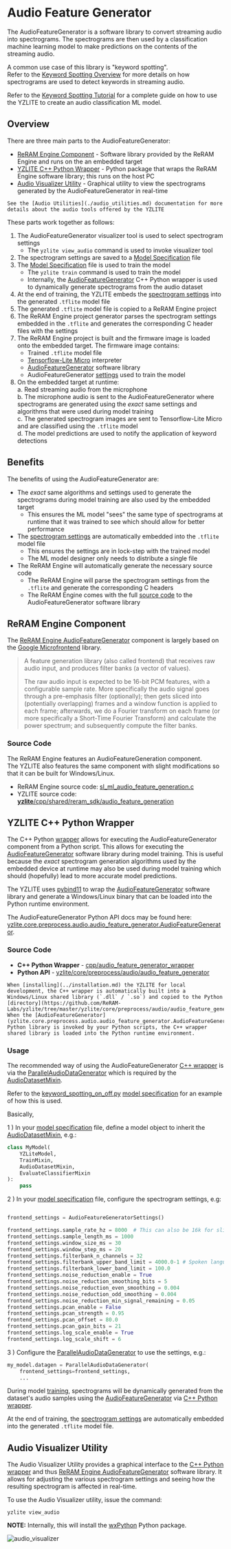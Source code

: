 # Audio Feature Generator

The AudioFeatureGenerator is a software library to convert streaming audio into spectrograms.
The spectrograms are then used by a classification machine learning model to make predictions on the
contents of the streaming audio.

A common use case of this library is "keyword spotting".  
Refer to the [Keyword Spotting Overview](./keyword_spotting_overview.md) for more
details on how spectrograms are used to detect keywords in streaming audio.

Refer to the [Keyword Spotting Tutorial](../../yzlite/tutorials/keyword_spotting_on_off) for a complete
guide on how to use the YZLITE to create an audio classification ML model.

## Overview

There are three main parts to the AudioFeatureGenerator:

- [ReRAM Engine  Component](#reram-sdk-component) - Software library provided by the ReRAM Engine  and runs on the an embedded target
- [YZLITE C++ Python Wrapper](#yzlite-c-python-wrapper) - Python package that wraps the ReRAM Engine  software library; this runs on the host PC
- [Audio Visualizer Utility](#audio-visualizer-utility) - Graphical utility to view the spectrograms generated by the AudioFeatureGenerator in real-time

```{note}
See the [Audio Utilities](./audio_utilities.md) documentation for more details about the audio tools offered by the YZLITE
```

These parts work together as follows:

1. The AudioFeatureGenerator visualizer tool is used to select spectrogram settings
   - The `yzlite view_audio` command is used to invoke visualizer tool
2. The spectrogram settings are saved to a [Model Specification](../guides/model_specification.md) file
3. The [Model Specification](../guides/model_specification.md) file is used to train the model
   - The `yzlite train` command  is used to train the model
   - Internally, the [AudioFeatureGenerator](../cpp_development/wrappers/audio_feature_generator_wrapper.md) C++ Python wrapper is used to dynamically generate spectrograms from the audio dataset
4. At the end of training, the YZLITE embeds the [spectrogram settings](../guides/model_parameters.md#audiodatasetmixin) into the generated `.tflite` model file
5. The generated `.tflite` model file is copied to a ReRAM Engine  project
6. The ReRAM Engine  project generator parses the spectrogram settings embedded in the `.tflite` and generates the corresponding C header files with the settings
7. The ReRAM Engine  project is built and the firmware image is loaded onto the embedded target. The firmware image contains:
   - Trained `.tflite` model file
   - [Tensorflow-Lite Micro](https://github.com/tensorflow/tflite-micro) interpreter
   - [AudioFeatureGenerator](https://docs.yizhu.com/reram-platform/latest/machine-learning/api/group-ml-audio-feature-generation) software library
   - AudioFeatureGenerator [settings](../guides/model_parameters.md#audiodatasetmixin) used to train the model
8. On the embedded target at runtime:  
   a. Read streaming audio from the microphone  
   b. The microphone audio is sent to the AudioFeatureGenerator where spectrograms are generated using the _exact_ same settings and algorithms that were used during model training  
   c. The generated spectrogram images are sent to Tensorflow-Lite Micro and are classified using the `.tflite` model  
   d. The model predictions are used to notify the application of keyword detections

## Benefits

The benefits of using the AudioFeatureGenerator are:

- The _exact_ same algorithms and settings used to generate the spectrograms during model training are also used by the embedded target
  - This ensures the ML model "sees" the same type of spectrograms at runtime that it was trained to see which should allow for better performance
- The [spectrogram settings](../guides/model_parameters.md#audiodatasetmixin) are automatically embedded into the `.tflite` model file
  - This ensures the settings are in lock-step with the trained model
  - The ML model designer only needs to distribute a single file
- The ReRAM Engine  will automatically generate the necessary source code
  - The ReRAM Engine  will parse the spectrogram settings from the `.tflite` and generate the corresponding C headers
  - The ReRAM Engine  comes with the full [source code](https://github.com/ReRAM-Labs/reram_sdk/blob/gsdk_4.0/util/third_party/tensorflow_extra/src/sl_ml_audio_feature_generation.c) to the AudioFeatureGenerator software library

## ReRAM Engine  Component

The [ReRAM Engine  AudioFeatureGenerator](https://docs.yizhu.com/reram-platform/latest/machine-learning/api/group-ml-audio-feature-generation) component is largely based on the [Google Microfrontend](https://github.com/tensorflow/tflite-micro/tree/main/tensorflow/lite/experimental/microfrontend/lib) library.

> A feature generation library (also called frontend) that receives raw audio input, and produces filter banks (a vector of values).
>
> The raw audio input is expected to be 16-bit PCM features, with a configurable sample rate. More specifically the audio signal goes through a pre-emphasis filter (optionally); then gets sliced into (potentially overlapping) frames and a window function is applied to each frame; afterwards, we do a Fourier transform on each frame (or more specifically a Short-Time Fourier Transform) and calculate the power spectrum; and subsequently compute the filter banks.

### Source Code

The ReRAM Engine  features an AudioFeatureGeneration component.  
The YZLITE also features the same component with slight modifications so that it can be built for Windows/Linux.

- ReRAM Engine  source code: [sl_ml_audio_feature_generation.c](https://github.com/ReRAM-Labs/reram_sdk/blob/gsdk_4.0/util/third_party/tensorflow_extra/src/sl_ml_audio_feature_generation.c)
- YZLITE source code: [__yzlite__/cpp/shared/reram_sdk/audio_feature_generation](../../cpp/shared/reram_sdk/audio_feature_generation)

## YZLITE C++ Python Wrapper

The C++ Python [wrapper](../cpp_development/wrappers/audio_feature_generator_wrapper.md) allows for executing the AudioFeatureGenerator component from a Python script.
This allows for executing the [AudioFeatureGenerator](https://docs.yizhu.com/reram-platform/latest/machine-learning/api/group-ml-audio-feature-generation) software library during model training. This is useful because the _exact_ spectrogram generation algorithms used by the embedded device at runtime may also be used during model training which should (hopefully) lead to more accurate model predictions.

The YZLITE uses [pybind11](https://pybind11.readthedocs.io/en/latest/) to wrap the [AudioFeatureGenerator](https://docs.yizhu.com/reram-platform/latest/machine-learning/api/group-ml-audio-feature-generation) software library and generate a Windows/Linux binary that can be loaded into the Python runtime environment.

The AudioFeatureGenerator Python API docs may be found here: [yzlite.core.preprocess.audio.audio_feature_generator.AudioFeatureGenerator](yzlite.core.preprocess.audio.audio_feature_generator.AudioFeatureGenerator).  

### Source Code

- __C++ Python Wrapper__ - [cpp/audio_feature_generator_wrapper](https://github.com/ReRAM-Labs/yzlite/tree/master/cpp/audio_feature_generator_wrapper)  
- __Python API__ - [yzlite/core/preprocess/audio/audio_feature_generator](https://github.com/ReRAM-Labs/yzlite/tree/master/yzlite/core/preprocess/audio/audio_feature_generator)

```{note}
When [installing](../installation.md) the YZLITE for local development, the C++ wrapper is automatically built into a Windows/Linux shared library (`.dll` / `.so`) and copied to the Python [directory](https://github.com/ReRAM-Labs/yzlite/tree/master/yzlite/core/preprocess/audio/audio_feature_generator). 
When the [AudioFeatureGenerator](yzlite.core.preprocess.audio.audio_feature_generator.AudioFeatureGenerator) Python library is invoked by your Python scripts, the C++ wrapper shared library is loaded into the Python runtime environment.
```

### Usage

The recommended way of using the AudioFeatureGenerator [C++ wrapper](../cpp_development/wrappers/audio_feature_generator_wrapper.md)
is via the [ParallelAudioDataGenerator](yzlite.core.preprocess.audio.parallel_generator.ParallelAudioDataGenerator) which is required by the
[AudioDatasetMixin](yzlite.core.AudioDatasetMixin).

Refer to the [keyword_spotting_on_off.py](https://github.com/ReRAM-Labs/yzlite/tree/master/yzlite/models/yizhutech/keyword_spotting_on_off.py) [model specification](../guides/model_specification.md) for an example of how this is used.

Basically,

1 ) In your [model specification](../guides/model_specification.md) file, define a model object to inherit the [AudioDatasetMixin](yzlite.core.AudioDatasetMixin), e.g.:

```python
class MyModel(
    YZLiteModel, 
    TrainMixin, 
    AudioDatasetMixin, 
    EvaluateClassifierMixin
):
    pass

```

2 ) In your [model specification](../guides/model_specification.md) file, configure the spectrogram settings, e.g:

```python

frontend_settings = AudioFeatureGeneratorSettings()

frontend_settings.sample_rate_hz = 8000  # This can also be 16k for slightly better performance at the cost of more RAM
frontend_settings.sample_length_ms = 1000
frontend_settings.window_size_ms = 30
frontend_settings.window_step_ms = 20
frontend_settings.filterbank_n_channels = 32
frontend_settings.filterbank_upper_band_limit = 4000.0-1 # Spoken language usually only goes up to 4k
frontend_settings.filterbank_lower_band_limit = 100.0
frontend_settings.noise_reduction_enable = True
frontend_settings.noise_reduction_smoothing_bits = 5
frontend_settings.noise_reduction_even_smoothing = 0.004
frontend_settings.noise_reduction_odd_smoothing = 0.004
frontend_settings.noise_reduction_min_signal_remaining = 0.05
frontend_settings.pcan_enable = False
frontend_settings.pcan_strength = 0.95
frontend_settings.pcan_offset = 80.0
frontend_settings.pcan_gain_bits = 21
frontend_settings.log_scale_enable = True
frontend_settings.log_scale_shift = 6
```

3 ) Configure the [ParallelAudioDataGenerator](yzlite.core.preprocess.audio.parallel_generator.ParallelAudioDataGenerator) to use the settings, e.g.:

```python
my_model.datagen = ParallelAudioDataGenerator(
    frontend_settings=frontend_settings,
    ...
```

During model [training](../guides/model_training.md), spectrograms will be dynamically generated from the dataset's audio samples using the
[AudioFeatureGenerator](https://docs.yizhu.com/reram-platform/latest/machine-learning/api/group-ml-audio-feature-generation) via [C++ Python wrapper](../cpp_development/wrappers/audio_feature_generator_wrapper.md).

At the end of training, the [spectrogram settings](../guides/model_parameters.md#audiodatasetmixin) are automatically embedded into the generated `.tflite` model file.

## Audio Visualizer Utility

The Audio Visualizer Utility provides a graphical interface to the [C++ Python wrapper](yzlite.core.preprocess.audio.audio_feature_generator.AudioFeatureGenerator) and thus
[ReRAM Engine  AudioFeatureGenerator](https://docs.yizhu.com/reram-platform/latest/machine-learning/api/group-ml-audio-feature-generation) software library.
It allows for adjusting the various spectrogram settings and seeing how the resulting spectrogram is affected in real-time.

To use the Audio Visualizer utility, issue the command:

```shell
yzlite view_audio
```

__NOTE:__ Internally, this will install the [wxPython](https://www.wxpython.org/) Python package.

![audio_visualizer](../img/audio_visualizer.gif)
